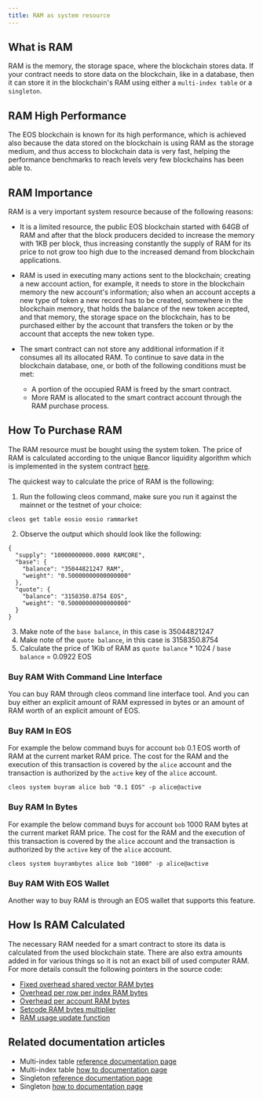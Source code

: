 ```yaml
---
title: RAM as system resource
---
```


## What is RAM

RAM is the memory, the storage space, where the blockchain stores data. If your contract needs to store data on the blockchain, like in a database, then it can store it in the blockchain's RAM using either a `multi-index table` or a `singleton`.

## RAM High Performance

The EOS blockchain is known for its high performance, which is achieved also because the data stored on the blockchain is using RAM as the storage medium, and thus access to blockchain data is very fast, helping the performance benchmarks to reach levels very few blockchains has been able to.

## RAM Importance

RAM is a very important system resource because of the following reasons:

- It is a limited resource, the public EOS blockchain started with 64GB of RAM and after that the block producers decided to increase the memory with 1KB per block, thus increasing constantly the supply of RAM for its price to not grow too high due to the increased demand from blockchain applications.

- RAM is used in executing many actions sent to the blockchain; creating a new account action, for example, it needs to store in the blockchain memory the new account's information; also when an account accepts a new type of token a new record has to be created, somewhere in the blockchain memory, that holds the balance of the new token accepted, and that memory, the storage space on the blockchain, has to be purchased either by the account that transfers the token or by the account that accepts the new token type.

- The smart contract can not store any additional information if it consumes all its allocated RAM. To continue to save data in the blockchain database, one, or both of the following conditions must be met:

  - A portion of the occupied RAM is freed by the smart contract.
  - More RAM is allocated to the smart contract account through the RAM purchase process.

## How To Purchase RAM

The RAM resource must be bought using the system token. The price of RAM is calculated according to the unique Bancor liquidity algorithm which is implemented in the system contract [here](https://docs.eosnetwork.com/system-contracts/latest/reference/Classes/structeosiosystem_1_1exchange__state).

The quickest way to calculate the price of RAM is the following:

1. Run the following cleos command, make sure you run it against the mainnet or the testnet of your choice:

  ```shell
  cleos get table eosio eosio rammarket
  ```

2. Observe the output which should look like the following:

  ```text
  {
    "supply": "10000000000.0000 RAMCORE",
    "base": {
      "balance": "35044821247 RAM",
      "weight": "0.50000000000000000"
    },
    "quote": {
      "balance": "3158350.8754 EOS",
      "weight": "0.50000000000000000"
    }
  }
  ```

3. Make note of the `base balance`, in this case is 35044821247
4. Make note of the `quote balance`, in this case is 3158350.8754
5. Calculate the price of 1Kib of RAM as `quote balance` * 1024 / `base balance` = 0.0922 EOS

### Buy RAM With Command Line Interface

You can buy RAM through cleos command line interface tool. And you can buy either an explicit amount of RAM expressed in bytes or an amount of RAM worth of an explicit amount of EOS.

### Buy RAM In EOS

For example the below command buys for account `bob` 0.1 EOS worth of RAM at the current market RAM price. The cost for the RAM and the execution of this transaction is covered by the `alice` account and the transaction is authorized by the `active` key of the `alice` account.

```shell
cleos system buyram alice bob "0.1 EOS" -p alice@active
```

### Buy RAM In Bytes

For example the below command buys for account `bob` 1000 RAM bytes at the current market RAM price. The cost for the RAM and the execution of this transaction is covered by the `alice` account and the transaction is authorized by the `active` key of the `alice` account.

```shell
cleos system buyrambytes alice bob "1000" -p alice@active
```

### Buy RAM With EOS Wallet

Another way to buy RAM is through an EOS wallet that supports this feature.

## How Is RAM Calculated

The necessary RAM needed for a smart contract to store its data is calculated from the used blockchain state. There are also extra amounts added in for various things so it is not an exact bill of used computer RAM. For more details consult the following pointers in the source code:

- [Fixed overhead shared vector RAM bytes](https://github.com/AntelopeIO/leap/blob/a4c29608472dd195d36d732052784aadc3a779cb/libraries/chain/include/eosio/chain/config.hpp#L108)
- [Overhead per row per index RAM bytes](https://github.com/AntelopeIO/leap/blob/a4c29608472dd195d36d732052784aadc3a779cb/libraries/chain/include/eosio/chain/config.hpp#L109)
- [Overhead per account RAM bytes](https://github.com/AntelopeIO/leap/blob/a4c29608472dd195d36d732052784aadc3a779cb/libraries/chain/include/eosio/chain/config.hpp#L110)
- [Setcode RAM bytes multiplier](https://github.com/AntelopeIO/leap/blob/a4c29608472dd195d36d732052784aadc3a779cb/libraries/chain/include/eosio/chain/config.hpp#L111)
- [RAM usage update function](https://github.com/AntelopeIO/leap/blob/9f0679bd0a42d6c24a966bb79de6d8c0591872a5/libraries/chain/apply_context.cpp#L725)

## Related documentation articles

- Multi-index table [reference documentation page](http://docs.eosnetwork.com/cdt/latest/reference/Modules/group__multiindex)
- Multi-index table [how to documentation page](https://docs.eosnetwork.com/cdt/latest/how-to-guides/multi-index)
- Singleton [reference documentation page](https://docs.eosnetwork.com/cdt/latest/reference/Classes/classeosio_1_1singleton)
- Singleton [how to documentation page](https://docs.eosnetwork.com/cdt/latest/how-to-guides/multi-index/how-to-define-a-singleton)
